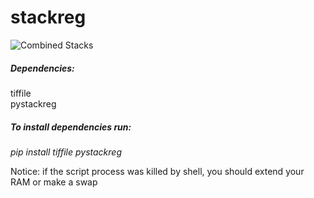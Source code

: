 # stackreg

![Combined Stacks](https://user-images.githubusercontent.com/43002351/210116389-136b9aa4-32b1-4a22-976b-c50d50b02505.gif)


##### Dependencies:  

tiffile  
pystackreg  


##### To install dependencies run:
*pip install tiffile pystackreg*


Notice: if the script process was killed by shell, you should extend your RAM or make a swap

